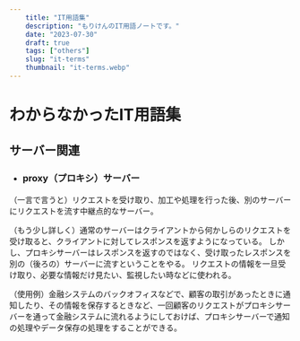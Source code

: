 ```yaml
---
    title: "IT用語集"
    description: "もりけんのIT用語ノートです。"
    date: "2023-07-30"
    draft: true
    tags: ["others"]
    slug: "it-terms"
    thumbnail: "it-terms.webp"
---
```


# わからなかったIT用語集

## サーバー関連

- ### proxy（プロキシ）サーバー

（一言で言うと）リクエストを受け取り、加工や処理を行った後、別のサーバーにリクエストを流す中継点的なサーバー。

（もう少し詳しく）通常のサーバーはクライアントから何かしらのリクエストを受け取ると、クライアントに対してレスポンスを返すようになっている。
しかし、プロキシサーバーはレスポンスを返すのではなく、受け取ったレスポンスを別の（後ろの）サーバーに流すということをやる。
リクエストの情報を一旦受け取り、必要な情報だけ見たい、監視したい時などに使われる。

（使用例）金融システムのバックオフィスなどで、顧客の取引があったときに通知したり、その情報を保存するときなど、一回顧客のリクエストがプロキシサーバーを通って金融システムに流れるようにしておけば、プロキシサーバーで通知の処理やデータ保存の処理をすることができる。